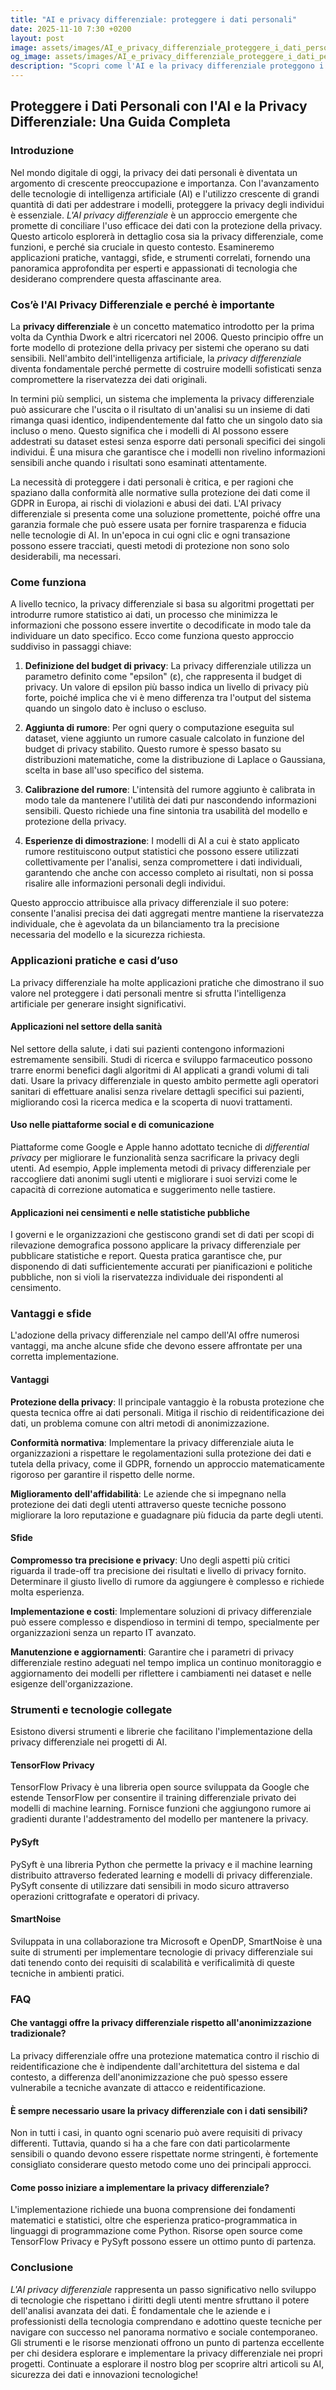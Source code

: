 ```yaml
---
title: "AI e privacy differenziale: proteggere i dati personali"
date: 2025-11-10 7:30 +0200
layout: post
image: assets/images/AI_e_privacy_differenziale_proteggere_i_dati_personali.jpg
og_image: assets/images/AI_e_privacy_differenziale_proteggere_i_dati_personali.jpg
description: "Scopri come l'AI e la privacy differenziale proteggono i dati personali, garantendo sicurezza e innovazione nei sistemi AI. Approfondisci con noi!"
---
```


## Proteggere i Dati Personali con l'AI e la Privacy Differenziale: Una Guida Completa

### Introduzione

Nel mondo digitale di oggi, la privacy dei dati personali è diventata un argomento di crescente preoccupazione e importanza. Con l'avanzamento delle tecnologie di intelligenza artificiale (AI) e l'utilizzo crescente di grandi quantità di dati per addestrare i modelli, proteggere la privacy degli individui è essenziale. *L'AI privacy differenziale* è un approccio emergente che promette di conciliare l'uso efficace dei dati con la protezione della privacy. Questo articolo esplorerà in dettaglio cosa sia la privacy differenziale, come funzioni, e perché sia cruciale in questo contesto. Esamineremo applicazioni pratiche, vantaggi, sfide, e strumenti correlati, fornendo una panoramica approfondita per esperti e appassionati di tecnologia che desiderano comprendere questa affascinante area.

### Cos’è l'AI Privacy Differenziale e perché è importante

La **privacy differenziale** è un concetto matematico introdotto per la prima volta da Cynthia Dwork e altri ricercatori nel 2006. Questo principio offre un forte modello di protezione della privacy per sistemi che operano su dati sensibili. Nell'ambito dell'intelligenza artificiale, la *privacy differenziale* diventa fondamentale perché permette di costruire modelli sofisticati senza compromettere la riservatezza dei dati originali.

In termini più semplici, un sistema che implementa la privacy differenziale può assicurare che l'uscita o il risultato di un'analisi su un insieme di dati rimanga quasi identico, indipendentemente dal fatto che un singolo dato sia incluso o meno. Questo significa che i modelli di AI possono essere addestrati su dataset estesi senza esporre dati personali specifici dei singoli individui. È una misura che garantisce che i modelli non rivelino informazioni sensibili anche quando i risultati sono esaminati attentamente.

La necessità di proteggere i dati personali è critica, e per ragioni che spaziano dalla conformità alle normative sulla protezione dei dati come il GDPR in Europa, ai rischi di violazioni e abusi dei dati. L'AI privacy differenziale si presenta come una soluzione promettente, poiché offre una garanzia formale che può essere usata per fornire trasparenza e fiducia nelle tecnologie di AI. In un'epoca in cui ogni clic e ogni transazione possono essere tracciati, questi metodi di protezione non sono solo desiderabili, ma necessari.

### Come funziona

A livello tecnico, la privacy differenziale si basa su algoritmi progettati per introdurre rumore statistico ai dati, un processo che minimizza le informazioni che possono essere invertite o decodificate in modo tale da individuare un dato specifico. Ecco come funziona questo approccio suddiviso in passaggi chiave:

1. **Definizione del budget di privacy**: La privacy differenziale utilizza un parametro definito come "epsilon" (ε), che rappresenta il budget di privacy. Un valore di epsilon più basso indica un livello di privacy più forte, poiché implica che vi è meno differenza tra l'output del sistema quando un singolo dato è incluso o escluso.

2. **Aggiunta di rumore**: Per ogni query o computazione eseguita sul dataset, viene aggiunto un rumore casuale calcolato in funzione del budget di privacy stabilito. Questo rumore è spesso basato su distribuzioni matematiche, come la distribuzione di Laplace o Gaussiana, scelta in base all'uso specifico del sistema.

3. **Calibrazione del rumore**: L'intensità del rumore aggiunto è calibrata in modo tale da mantenere l'utilità dei dati pur nascondendo informazioni sensibili. Questo richiede una fine sintonia tra usabilità del modello e protezione della privacy.

4. **Esperienze di dimostrazione**: I modelli di AI a cui è stato applicato rumore restituiscono output statistici che possono essere utilizzati collettivamente per l'analisi, senza compromettere i dati individuali, garantendo che anche con accesso completo ai risultati, non si possa risalire alle informazioni personali degli individui.

Questo approccio attribuisce alla privacy differenziale il suo potere: consente l'analisi precisa dei dati aggregati mentre mantiene la riservatezza individuale, che è agevolata da un bilanciamento tra la precisione necessaria del modello e la sicurezza richiesta.

### Applicazioni pratiche e casi d’uso

La privacy differenziale ha molte applicazioni pratiche che dimostrano il suo valore nel proteggere i dati personali mentre si sfrutta l'intelligenza artificiale per generare insight significativi.

#### Applicazioni nel settore della sanità

Nel settore della salute, i dati sui pazienti contengono informazioni estremamente sensibili. Studi di ricerca e sviluppo farmaceutico possono trarre enormi benefici dagli algoritmi di AI applicati a grandi volumi di tali dati. Usare la privacy differenziale in questo ambito permette agli operatori sanitari di effettuare analisi senza rivelare dettagli specifici sui pazienti, migliorando così la ricerca medica e la scoperta di nuovi trattamenti.

#### Uso nelle piattaforme social e di comunicazione

Piattaforme come Google e Apple hanno adottato tecniche di *differential privacy* per migliorare le funzionalità senza sacrificare la privacy degli utenti. Ad esempio, Apple implementa metodi di privacy differenziale per raccogliere dati anonimi sugli utenti e migliorare i suoi servizi come le capacità di correzione automatica e suggerimento nelle tastiere.

#### Applicazioni nei censimenti e nelle statistiche pubbliche

I governi e le organizzazioni che gestiscono grandi set di dati per scopi di rilevazione demografica possono applicare la privacy differenziale per pubblicare statistiche e report. Questa pratica garantisce che, pur disponendo di dati sufficientemente accurati per pianificazioni e politiche pubbliche, non si violi la riservatezza individuale dei rispondenti al censimento.

### Vantaggi e sfide

L'adozione della privacy differenziale nel campo dell'AI offre numerosi vantaggi, ma anche alcune sfide che devono essere affrontate per una corretta implementazione.

#### Vantaggi

**Protezione della privacy**: Il principale vantaggio è la robusta protezione che questa tecnica offre ai dati personali. Mitiga il rischio di reidentificazione dei dati, un problema comune con altri metodi di anonimizzazione.

**Conformità normativa**: Implementare la privacy differenziale aiuta le organizzazioni a rispettare le regolamentazioni sulla protezione dei dati e tutela della privacy, come il GDPR, fornendo un approccio matematicamente rigoroso per garantire il rispetto delle norme.

**Miglioramento dell'affidabilità**: Le aziende che si impegnano nella protezione dei dati degli utenti attraverso queste tecniche possono migliorare la loro reputazione e guadagnare più fiducia da parte degli utenti.

#### Sfide

**Compromesso tra precisione e privacy**: Uno degli aspetti più critici riguarda il trade-off tra precisione dei risultati e livello di privacy fornito. Determinare il giusto livello di rumore da aggiungere è complesso e richiede molta esperienza.

**Implementazione e costi**: Implementare soluzioni di privacy differenziale può essere complesso e dispendioso in termini di tempo, specialmente per organizzazioni senza un reparto IT avanzato.

**Manutenzione e aggiornamenti**: Garantire che i parametri di privacy differenziale restino adeguati nel tempo implica un continuo monitoraggio e aggiornamento dei modelli per riflettere i cambiamenti nei dataset e nelle esigenze dell'organizzazione.

### Strumenti e tecnologie collegate

Esistono diversi strumenti e librerie che facilitano l'implementazione della privacy differenziale nei progetti di AI.

#### TensorFlow Privacy

TensorFlow Privacy è una libreria open source sviluppata da Google che estende TensorFlow per consentire il training differenziale privato dei modelli di machine learning. Fornisce funzioni che aggiungono rumore ai gradienti durante l'addestramento del modello per mantenere la privacy.

#### PySyft

PySyft è una libreria Python che permette la privacy e il machine learning distribuito attraverso federated learning e modelli di privacy differenziale. PySyft consente di utilizzare dati sensibili in modo sicuro attraverso operazioni crittografate e operatori di privacy.

#### SmartNoise

Sviluppata in una collaborazione tra Microsoft e OpenDP, SmartNoise è una suite di strumenti per implementare tecnologie di privacy differenziale sui dati tenendo conto dei requisiti di scalabilità e verificalimità di queste tecniche in ambienti pratici.

### FAQ

#### Che vantaggi offre la privacy differenziale rispetto all'anonimizzazione tradizionale?

La privacy differenziale offre una protezione matematica contro il rischio di reidentificazione che è indipendente dall'architettura del sistema e dal contesto, a differenza dell'anonimizzazione che può spesso essere vulnerabile a tecniche avanzate di attacco e reidentificazione.

#### È sempre necessario usare la privacy differenziale con i dati sensibili?

Non in tutti i casi, in quanto ogni scenario può avere requisiti di privacy differenti. Tuttavia, quando si ha a che fare con dati particolarmente sensibili o quando devono essere rispettate norme stringenti, è fortemente consigliato considerare questo metodo come uno dei principali approcci.

#### Come posso iniziare a implementare la privacy differenziale?

L'implementazione richiede una buona comprensione dei fondamenti matematici e statistici, oltre che esperienza pratico-programmatica in linguaggi di programmazione come Python. Risorse open source come TensorFlow Privacy e PySyft possono essere un ottimo punto di partenza.

### Conclusione

*L'AI privacy differenziale* rappresenta un passo significativo nello sviluppo di tecnologie che rispettano i diritti degli utenti mentre sfruttano il potere dell'analisi avanzata dei dati. È fondamentale che le aziende e i professionisti della tecnologia comprendano e adottino queste tecniche per navigare con successo nel panorama normativo e sociale contemporaneo. Gli strumenti e le risorse menzionati offrono un punto di partenza eccellente per chi desidera esplorare e implementare la privacy differenziale nei propri progetti. Continuate a esplorare il nostro blog per scoprire altri articoli su AI, sicurezza dei dati e innovazioni tecnologiche!